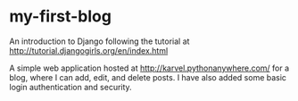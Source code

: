 # my-first-blog

An introduction to Django following the tutorial at http://tutorial.djangogirls.org/en/index.html

A simple web application hosted at http://karvel.pythonanywhere.com/ for a blog, where I can add, edit, and delete posts. I have also added some basic login authentication and security.
